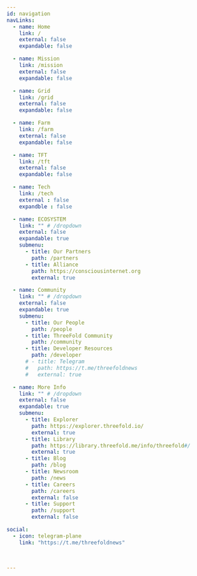 ```yaml
---
id: navigation
navLinks:
  - name: Home
    link: /
    external: false
    expandable: false

  - name: Mission
    link: /mission
    external: false
    expandable: false

  - name: Grid
    link: /grid
    external: false
    expandable: false

  - name: Farm
    link: /farm
    external: false
    expandable: false

  - name: TFT
    link: /tft
    external: false
    expandable: false

  - name: Tech
    link: /tech
    external : false
    expandble : false

  - name: ECOSYSTEM 
    link: "" # /dropdown
    external: false
    expandable: true
    submenu:
      - title: Our Partners
        path: /partners
      - title: Alliance
        path: https://consciousinternet.org
        external: true

  - name: Community
    link: "" # /dropdown
    external: false
    expandable: true
    submenu:
      - title: Our People
        path: /people
      - title: ThreeFold Community
        path: /community
      - title: Developer Resources
        path: /developer
      # - title: Telegram
      #   path: https://t.me/threefoldnews
      #   external: true        

  - name: More Info
    link: "" # /dropdown
    external: false
    expandable: true
    submenu:
      - title: Explorer
        path: https://explorer.threefold.io/
        external: true
      - title: Library
        path: https://library.threefold.me/info/threefold#/
        external: true         
      - title: Blog
        path: /blog
      - title: Newsroom
        path: /news
      - title: Careers
        path: /careers
        external: false
      - title: Support
        path: /support
        external: false

social:
  - icon: telegram-plane
    link: "https://t.me/threefoldnews"


   
---
```



